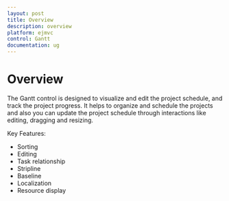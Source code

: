 ```yaml
---
layout: post
title: Overview
description: overview
platform: ejmvc
control: Gantt
documentation: ug
---
```


# Overview

The Gantt control is designed to visualize and edit the project schedule, and track the project progress. It helps to organize and schedule the projects and also you can update the project schedule through interactions like editing, dragging and resizing.

Key Features:

* Sorting
* Editing
* Task relationship
* Stripline
* Baseline
* Localization   
* Resource display
